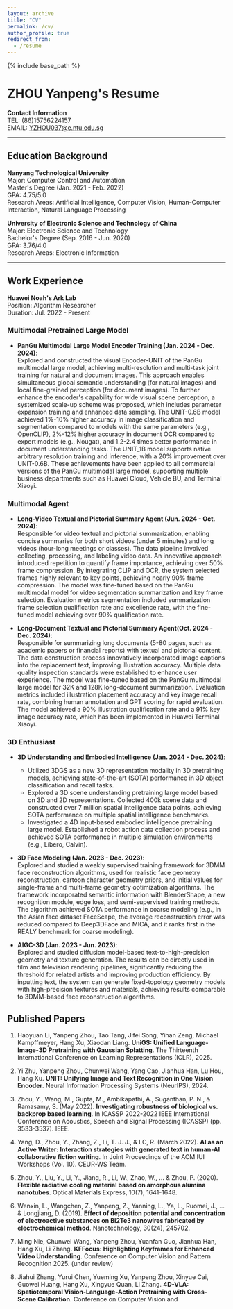 ```yaml
---
layout: archive
title: "CV"
permalink: /cv/
author_profile: true
redirect_from:
  - /resume
---
```


{% include base_path %}

# ZHOU Yanpeng's Resume

**Contact Information**  
TEL: (86)15756224157  
EMAIL: YZHOU037@e.ntu.edu.sg  

---

## Education Background

**Nanyang Technological University**  
Major: Computer Control and Automation  
Master's Degree (Jan. 2021 - Feb. 2022)  
GPA: 4.75/5.0  
Research Areas: Artificial Intelligence, Computer Vision, Human-Computer Interaction, Natural Language Processing  

**University of Electronic Science and Technology of China**  
Major: Electronic Science and Technology  
Bachelor's Degree (Sep. 2016 - Jun. 2020)  
GPA: 3.76/4.0  
Research Areas: Electronic Information  

---

## Work Experience

**Huawei Noah's Ark Lab**  
Position: Algorithm Researcher  
Duration: Jul. 2022 - Present  

### Multimodal Pretrained Large Model

- **PanGu Multimodal Large Model Encoder Training (Jan. 2024 - Dec. 2024)**:  
  Explored and constructed the visual Encoder-UNIT of the PanGu multimodal large model, achieving multi-resolution and multi-task joint training for natural and document images. This approach enables simultaneous global semantic understanding (for natural images) and local fine-grained perception (for document images). To further enhance the encoder's capability for wide visual scene perception, a systemized scale-up scheme was proposed, which includes parameter expansion training and enhanced data sampling. The UNIT-0.6B model achieved 1%-10% higher accuracy in image classification and segmentation compared to models with the same parameters (e.g., OpenCLIP), 2%-12% higher accuracy in document OCR compared to expert models (e.g., Nougat), and 1.2-2.4 times better performance in document understanding tasks. The UNIT_1B model supports native arbitrary resolution training and inference, with a 20% improvement over UNIT-0.6B. These achievements have been applied to all commercial versions of the PanGu multimodal large model, supporting multiple business departments such as Huawei Cloud, Vehicle BU, and Terminal Xiaoyi.

### Multimodal Agent

- **Long-Video Textual and Pictorial Summary Agent (Jun. 2024 - Oct. 2024)**:  
  Responsible for video textual and pictorial summarization, enabling concise summaries for both short videos (under 5 minutes) and long videos (hour-long meetings or classes). The data pipeline involved collecting, processing, and labeling video data. An innovative approach introduced repetition to quantify frame importance, achieving over 50% frame compression. By integrating CLIP and OCR, the system selected frames highly relevant to key points, achieving nearly 90% frame compression. The model was fine-tuned based on the PanGu multimodal model for video segmentation summarization and key frame selection. Evaluation metrics segmentation included summarization frame selection qualification rate and excellence rate, with the fine-tuned model achieving over 90% qualification rate.

- **Long-Document Textual and Pictorial Summary Agent(Oct. 2024 - Dec. 2024)**:  
  Responsible for summarizing long documents (5-80 pages, such as academic papers or financial reports) with textual and pictorial content. The data construction process innovatively incorporated image captions into the replacement text, improving illustration accuracy. Multiple data quality inspection standards were established to enhance user experience. The model was fine-tuned based on the PanGu multimodal large model for 32K and 128K long-document summarization. Evaluation metrics included illustration placement accuracy and key image recall rate, combining human annotation and GPT scoring for rapid evaluation. The model achieved a 90% illustration qualification rate and a 91% key image accuracy rate, which has been implemented in Huawei Terminal Xiaoyi.

### 3D Enthusiast

- **3D Understanding and Embodied Intelligence (Jan. 2024 - Dec. 2024)**:  
  - Utilized 3DGS as a new 3D representation modality in 3D pretraining models, achieving state-of-the-art (SOTA) performance in 3D object classification and recall tasks.  
  - Explored a 3D scene understanding pretraining large model based on 3D and 2D representations. Collected 400k scene data and constructed over 7 million spatial intelligence data points, achieving SOTA performance on multiple spatial intelligence benchmarks.  
  - Investigated a 4D input-based embodied intelligence pretraining large model. Established a robot action data collection process and achieved SOTA performance in multiple simulation environments (e.g., Libero, Calvin).

- **3D Face Modeling (Jan. 2023 - Dec. 2023)**:  
  Explored and studied a weakly supervised training framework for 3DMM face reconstruction algorithms, used for realistic face geometry reconstruction, cartoon character geometry priors, and initial values for single-frame and multi-frame geometry optimization algorithms. The framework incorporated semantic information with BlenderShape, a new recognition module, edge loss, and semi-supervised training methods. The algorithm achieved SOTA performance in coarse modeling (e.g., in the Asian face dataset FaceScape, the average reconstruction error was reduced compared to Deep3DFace and MICA, and it ranks first in the REALY benchmark for coarse modeling).

- **AIGC-3D (Jan. 2023 - Jun. 2023)**:  
  Explored and studied diffusion model-based text-to-high-precision geometry and texture generation. The results can be directly used in film and television rendering pipelines, significantly reducing the threshold for related artists and improving production efficiency. By inputting text, the system can generate fixed-topology geometry models with high-precision textures and materials, achieving results comparable to 3DMM-based face reconstruction algorithms.


## Published Papers

1. Haoyuan Li, Yanpeng Zhou, Tao Tang, Jifei Song, Yihan Zeng, Michael Kampffmeyer, Hang Xu, Xiaodan Liang. **UniGS: Unified Language-Image-3D Pretraining with Gaussian Splatting**. The Thirteenth International Conference on Learning Representations (ICLR), 2025.

2. Yi Zhu, Yanpeng Zhou, Chunwei Wang, Yang Cao, Jianhua Han, Lu Hou, Hang Xu. **UNIT: Unifying Image and Text Recognition in One Vision Encoder**. Neural Information Processing Systems (NeurIPS), 2024.

3. Zhou, Y., Wang, M., Gupta, M., Ambikapathi, A., Suganthan, P. N., & Ramasamy, S. (May 2022). **Investigating robustness of biological vs. backprop based learning**. In ICASSP 2022-2022 IEEE International Conference on Acoustics, Speech and Signal Processing (ICASSP) (pp. 3533-3537). IEEE.

4. Yang, D., Zhou, Y., Zhang, Z., Li, T. J. J., & LC, R. (March 2022). **AI as an Active Writer: Interaction strategies with generated text in human-AI collaborative fiction writing**. In Joint Proceedings of the ACM IUI Workshops (Vol. 10). CEUR-WS Team.

5. Zhou, Y., Liu, Y., Li, Y., Jiang, R., Li, W., Zhao, W., ... & Zhou, P. (2020). **Flexible radiative cooling material based on amorphous alumina nanotubes**. Optical Materials Express, 10(7), 1641-1648.

6. Wenxin, L., Wangchen, Z., Yanpeng, Z., Yanning, L., Ya, L., Ruomei, J., ... & Longjiang, D. (2019). **Effect of deposition potential and concentration of electroactive substances on Bi2Te3 nanowires fabricated by electrochemical method**. Nanotechnology, 30(24), 245702.

7. Ming Nie, Chunwei Wang, Yanpeng Zhou, Yuanfan Guo, Jianhua Han, Hang Xu, Li Zhang. **KFFocus: Highlighting Keyframes for Enhanced Video Understanding**. Conference on Computer Vision and Pattern Recognition 2025. (under review)

8. Jiahui Zhang, Yurui Chen, Yueming Xu, Yanpeng Zhou, Xinyue Cai, Guowei Huang, Hang Xu, Xingyue Quan, Li Zhang. **4D-VLA: Spatiotemporal Vision-Language-Action Pretraining with Cross-Scene Calibration**. Conference on Computer Vision and
  

